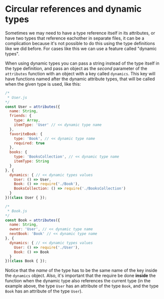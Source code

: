 # Circular references and dynamic types

Sometimes we may need to have a type reference itself in its attributes, or have two types that reference eachother in separate files, it can be a complication because it's not possible to do this using the type definitions like we did before. For cases like this we can use a feature called "dynamic types".

When using dynamic types you can pass a string instead of the type itself in the type definition, and pass an object as the _second_ parameter of the `attributes` function with an object with a key called `dynamics`. This key will have functions named after the dynamic attribute types, that will be called when the given type is used, like this:


```javascript
/*
 * User.js
*/
const User = attributes({
  name: String,
  friends: {
    type: Array,
    itemType: 'User' // << dynamic type name
  },
  favoriteBook: {
    type: 'Book', // << dynamic type name
    required: true
  },
  books: {
    type: 'BooksCollection', // << dynamic type name
    itemType: String
  }
}, {
  dynamics: { // << dynamic types values
    User: () => User,
    Book: () => require('./Book'),
    BooksCollection: () => require('./BooksCollection')
  }
})(class User { });

/*
 * Book.js
*/
const Book = attributes({
  name: String,
  owner: 'User', // << dynamic type name
  nextBook: 'Book' // << dynamic type name
}, {
  dynamics: { // << dynamic types values
    User: () => require('./User'),
    Book: () => Book
  }
})(class Book { });
```

Notice that the _name_ of the type has to be the same name of the key inside the `dynamics` object. Also, it's important that the require be done __inside__ the function when the dynamic type also references the current type (in the example above, the type `User` has an attribute of the type `Book`, and the type `Book` has an attribute of the type `User`).
